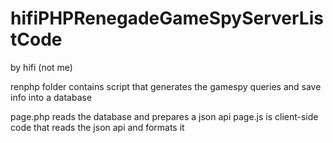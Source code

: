 # hifiPHPRenegadeGameSpyServerListCode
by hifi (not me)

renphp folder contains script that generates the gamespy queries and save info into a database

page.php reads the database and prepares a json api
page.js is client-side code that reads the json api and formats it